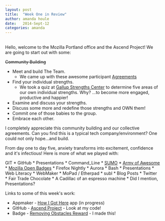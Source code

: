 ```yaml
---
layout: post
title:  "Week One in Review"
author: amanda houle
date:   2014-Sept-12
categories: amanda
---
```


<br>
Hello, welcome to the Mozilla Portland office and the Ascend Project!  We are going to start out with some:

~~Community Building~~

* Meet and build The Team.
	- We came up with these awesome participant [Agreements](http://ascendproject.org/class_agreements/)
* Find your individual strengths.
	- We took a quiz at [Gallup Strengths Center](https://www.gallupstrengthscenter.com/?utm_source=homepage&utm_medium=webad&utm_campaign=strengthsdashboard) to determine five areas of our own individual strengths.  Why?  ...to become more engaged, productive and happier! 
* Examine and discuss your strengths.
* Discuss some more and redefine those strengths and OWN them!
* Commit one of those babies to the group.
* Embrace each other.

I completely appreciate this community building and our collective agreements.  Can you find this is a typical tech company/environment?  One could not only hope...and build.

From day one to day five, anxiety transforms into excitement, confidence and it's infectious!  Here is more of what we played with:

 GIT * GitHub * Presentations * Command_Line * [SUMO](https://support.mozilla.org/en-US/ "link to Mozilla Support") * [Army of Awesome](https://support.mozilla.org/en-US/army-of-awesome/ "Link to Mozilla's Twitter support") * [Mozilla Open Badges](http://www.openbadges.org/) * Firefox Nightly * Aurora * Bash * Presentations * Web Literacy * WebMaker * MoPad / Etherpad * subl * Blog Posts * Twitter * Fair Trade Chocolate * A Cadillac of an espresso machine * Did I mention, Presentations? 

Links to some of this week's work:

* Appmaker - [How I Got Here](https://far-mine-545.webmak.es/install/) app (in progress)
* GitHub - [Ascend Project](https://github.com/whyqqqqq/ascendproject)  - Look at my code!
* Badge - [Removing Obstacles Reward](https://badges.mozilla.org/en-US/badges/claim/f4jvup) - I made this!
